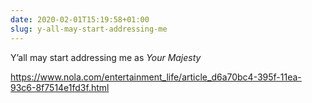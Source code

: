 ```yaml
---
date: 2020-02-01T15:19:58+01:00
slug: y-all-may-start-addressing-me
---
```

Y’all may start addressing me as _Your Majesty_

https://www.nola.com/entertainment_life/article_d6a70bc4-395f-11ea-93c6-8f7514e1fd3f.html

